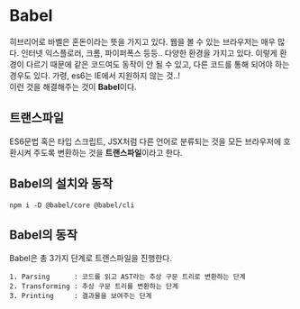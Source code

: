 # Babel
히브리어로 바벨은 혼돈이라는 뜻을 가지고 있다. 웹을 볼 수 있는 브라우저는 매우 많다. 인터넷 익스플로러, 크롬, 파이퍼폭스 등등.. 다양한 환경을 가지고 있다. 이렇게 환경이 다르기 때문에 같은 코드여도 동작이 안 될 수 있고, 다른 코드를 통해 되어야 하는 경우도 있다. 가령, es6는 IE에서 지원하지 않는 것..!   
이런 것을 해결해주는 것이 **Babel**이다. 
## 트랜스파일
ES6문법 혹은 타입 스크립트, JSX처럼 다른 언어로 분류되는 것을 모든 브라우저에 호환시켜 주도록 변환하는 것을 **트랜스파일**이라고 한다.  

## Babel의 설치와 동작
```
npm i -D @babel/core @babel/cli
```
## Babel의 동작
Babel은 총 3가지 단계로 트랜스파일을 진행한다.
```
1. Parsing      : 코드를 읽고 AST라는 추상 구문 트리로 변환하는 단계
2. Transforming : 추상 구문 트리를 변환하는 단계
3. Printing     : 결과물을 보여주는 단계
```

